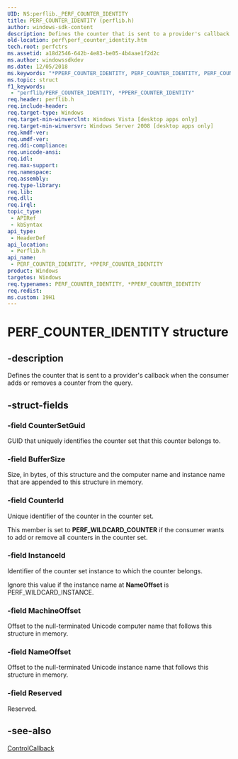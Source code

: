 ```yaml
---
UID: NS:perflib._PERF_COUNTER_IDENTITY
title: PERF_COUNTER_IDENTITY (perflib.h)
author: windows-sdk-content
description: Defines the counter that is sent to a provider's callback when the consumer adds or removes a counter from the query.
old-location: perf\perf_counter_identity.htm
tech.root: perfctrs
ms.assetid: a18d2546-642b-4e83-be05-4b4aae1f2d2c
ms.author: windowssdkdev
ms.date: 12/05/2018
ms.keywords: "*PPERF_COUNTER_IDENTITY, PERF_COUNTER_IDENTITY, PERF_COUNTER_IDENTITY structure [Perf], PERF_COUNTER_IDENTITY,*PPERF_COUNTER_IDENTITY, PERF_COUNTER_IDENTITY,*PPERF_COUNTER_IDENTITY structure [Perf], base.perf_counter_identity, perf.perf_counter_identity, perflib/PERF_COUNTER_IDENTITY"
ms.topic: struct
f1_keywords: 
 - "perflib/PERF_COUNTER_IDENTITY, *PPERF_COUNTER_IDENTITY"
req.header: perflib.h
req.include-header: 
req.target-type: Windows
req.target-min-winverclnt: Windows Vista [desktop apps only]
req.target-min-winversvr: Windows Server 2008 [desktop apps only]
req.kmdf-ver: 
req.umdf-ver: 
req.ddi-compliance: 
req.unicode-ansi: 
req.idl: 
req.max-support: 
req.namespace: 
req.assembly: 
req.type-library: 
req.lib: 
req.dll: 
req.irql: 
topic_type:
 - APIRef
 - kbSyntax
api_type:
 - HeaderDef
api_location:
 - Perflib.h
api_name:
 - PERF_COUNTER_IDENTITY, *PPERF_COUNTER_IDENTITY
product: Windows
targetos: Windows
req.typenames: PERF_COUNTER_IDENTITY, *PPERF_COUNTER_IDENTITY
req.redist: 
ms.custom: 19H1
---
```


# PERF_COUNTER_IDENTITY structure


## -description


Defines the counter that is sent to a provider's callback when the consumer adds or removes a counter from the query.


## -struct-fields




### -field CounterSetGuid

GUID that uniquely identifies the counter set that this counter belongs to.


### -field BufferSize

Size, in bytes, of this structure and the computer name and instance name that are appended to this structure in memory.


### -field CounterId

Unique identifier of the counter in the counter set. 

This member is set to <b>PERF_WILDCARD_COUNTER</b> if the consumer wants to add or remove all counters in the counter set.


### -field InstanceId

Identifier of the counter set instance to which the counter belongs. 

Ignore this value if the instance name at <b>NameOffset</b> is PERF_WILDCARD_INSTANCE.


### -field MachineOffset

Offset to the null-terminated Unicode computer name that follows this structure in memory.


### -field NameOffset

Offset to the null-terminated Unicode instance name that follows this structure in memory.


### -field Reserved

Reserved.


## -see-also




<a href="https://docs.microsoft.com/windows/desktop/api/perflib/nc-perflib-perflibrequest">ControlCallback</a>
 

 

